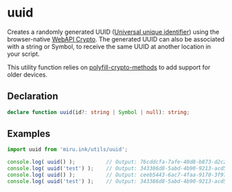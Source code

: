 # uuid <Badge text="v0.1.0" />

Creates a randomly generated UUID ([Universal unique identifier](https://en.wikipedia.org/wiki/Universally_unique_identifier)) 
using the browser-native [WebAPI Crypto](https://developer.mozilla.org/en-US/docs/Web/API/Crypto). 
The generated UUID can also be associated with a string or Symbol, to receive the same UUID at 
another location in your script.

This utility function relies on [polyfill-crypto-methods](https://www.npmjs.com/package/polyfill-crypto-methods) 
to add support for older devices.

## Declaration

```ts
declare function uuid(id?: string | Symbol | null): string;
```

## Examples

```ts
import uuid from 'miru.ink/utils/uuid';

console.log( uuid() );          // Output: 76cddcfa-7afe-40d8-b873-d2c20323eb07
console.log( uuid('test') );    // Output: 343386d8-5abd-4b90-9213-acd59e5234f4
console.log( uuid() );          // Output: ceeb5443-6ac7-4faa-9170-3f97dd7f44ae
console.log( uuid('test') );    // Output: 343386d8-5abd-4b90-9213-acd59e5234f4
```
